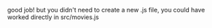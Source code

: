 good job! but you didn't need to create a new .js file, you could have worked directly in src/movies.js
